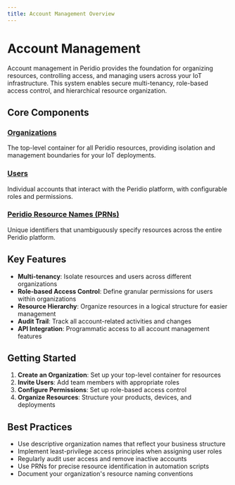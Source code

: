 ```yaml
---
title: Account Management Overview
---
```


# Account Management

Account management in Peridio provides the foundation for organizing resources, controlling access, and managing users across your IoT infrastructure. This system enables secure multi-tenancy, role-based access control, and hierarchical resource organization.

## Core Components

### [Organizations](organizations)
The top-level container for all Peridio resources, providing isolation and management boundaries for your IoT deployments.

### [Users](users)
Individual accounts that interact with the Peridio platform, with configurable roles and permissions.

### [Peridio Resource Names (PRNs)](peridio-resource-names)
Unique identifiers that unambiguously specify resources across the entire Peridio platform.

## Key Features

- **Multi-tenancy**: Isolate resources and users across different organizations
- **Role-based Access Control**: Define granular permissions for users within organizations
- **Resource Hierarchy**: Organize resources in a logical structure for easier management
- **Audit Trail**: Track all account-related activities and changes
- **API Integration**: Programmatic access to all account management features

## Getting Started

1. **Create an Organization**: Set up your top-level container for resources
2. **Invite Users**: Add team members with appropriate roles
3. **Configure Permissions**: Set up role-based access control
4. **Organize Resources**: Structure your products, devices, and deployments

## Best Practices

- Use descriptive organization names that reflect your business structure
- Implement least-privilege access principles when assigning user roles
- Regularly audit user access and remove inactive accounts
- Use PRNs for precise resource identification in automation scripts
- Document your organization's resource naming conventions
